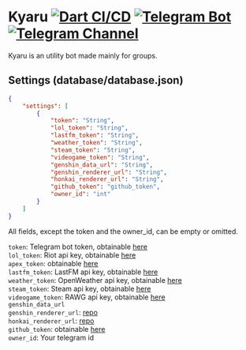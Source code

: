 # Kyaru [![Dart CI/CD](https://github.com/KaikyuLotus/kyaru-bot/actions/workflows/dart-dev.yml/badge.svg)](https://github.com/KaikyuLotus/kyaru-bot/actions/workflows/dart-dev.yml) [![Telegram Bot](https://img.shields.io/badge/Telegram%20Bot-@KiruyaBot-blue.svg?style=flat)](https://t.me/KiruyaBot) [![Telegram Channel](https://img.shields.io/badge/Telegram%20Channel-@Kaikyu-blue.svg?style=flat)](https://t.me/kaikyu)

Kyaru is an utility bot made mainly for groups.

## Settings (database/database.json)
```json
{
    "settings": [
        {
            "token": "String",
            "lol_token": "String",
            "lastfm_token": "String",
            "weather_token": "String",
            "steam_token": "String",
            "videogame_token": "String",
            "genshin_data_url": "String",
            "genshin_renderer_url": "String",
            "honkai_renderer_url": "String",
            "github_token": "github_token",
            "owner_id": "int"
        }
    ]
}
```

All fields, except the token and the owner_id, can be empty or omitted.

`token`: Telegram bot token, obtainable [here](https://t.me/BotFather)<br>
`lol_token`: Riot api key, obtainable [here](https://developer.riotgames.com/)<br>
`apex_token`: obtainable [here](https://apexlegendsapi.com/documentation.php)<br>
`lastfm_token`: LastFM api key, obtainable [here](https://www.last.fm/api)<br>
`weather_token`: OpenWeather api key, obtainable [here](https://openweathermap.org/api)<br>
`steam_token`: Steam api key, obtainable [here](https://steamcommunity.com/dev/apikey)<br>
`videogame_token`: RAWG api key, obtainable [here](https://rawg.io/apidocs)<br>
`genshin_data_url`<br>
`genshin_renderer_url`: [repo](https://github.com/KaikyuLotus/genshin-renderer)<br>
`honkai_renderer_url`: [repo](https://github.com/ale183/honkai_renderer)<br>
`github_token`: obtainable [here](https://github.com/settings/tokens)<br>
`owner_id`: Your telegram id<br>